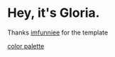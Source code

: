 # Hey, it's Gloria.
Thanks [imfunniee](https://github.com/imfunniee) for the template

[color palette](https://www.canva.com/colors/color-palettes/salmon-sushi/)
